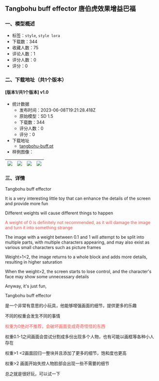 ## Tangbohu buff effector 唐伯虎效果增益巴福
### 一、模型概述

- 标签：`style`, `style lora`
- 下载数：344
- 收藏人数：75
- 评论人数：1
- 评分人数：0
- 评分：0

### 二、下载地址（共1个版本）

#### [版本1/共1个版本] v1.0

- 统计数据
  - 发布时间：2023-06-08T19:21:28.418Z
  - 原始模型：SD 1.5
  - 下载数：344
  - 评分人数：0
  - 评分：0
- 下载地址
  - [tangbohu-buff.pt](https://civitai.com/api/download/models/91929)
- 样例图像：

| <img src="https://image.civitai.com/xG1nkqKTMzGDvpLrqFT7WA/cf7426bf-e4e2-4e23-88f2-dea2f42124bf/width=450/1076713.jpeg" /> | <img src="https://image.civitai.com/xG1nkqKTMzGDvpLrqFT7WA/da1a8381-6e1d-42e8-b89c-8af5eb4aef49/width=450/1194874.jpeg" /> | <img src="https://image.civitai.com/xG1nkqKTMzGDvpLrqFT7WA/e053b8a6-adb8-4499-b6f6-d4ad35783b70/width=450/1194871.jpeg" /> | <img src="https://image.civitai.com/xG1nkqKTMzGDvpLrqFT7WA/f80e81c9-a7e5-4885-bc5b-43d9ab677720/width=450/1076711.jpeg" /> |
| ---- | ---- | ---- | ---- |


### 三、详情
<p>Tangbohu buff effector</p><p>It is a very interesting little toy that can enhance the details of the screen and provide more fun</p><p>Different weights will cause different things to happen</p><p><span style="color:#fa5252">A weight of 0 is definitely not recommended, as it will damage the image and turn it into something strange</span></p><p>The image with a weight between 0.1 and 1 will attempt to be split into multiple parts, with multiple characters appearing, and may also exist as various small characters such as picture frames</p><p>Weight&gt;1&lt;2, the image returns to a whole block and adds more details, resulting in higher saturation</p><p>When the weight&gt;2, the screen starts to lose control, and the character's face may show some unnecessary details</p><p></p><p>Anyway, it's just fun,</p><p>Tangbohu buff effector</p><p>是一个非常有意思的小玩具，他能够增强画面的细节，提供更多的乐趣</p><p>不同的权重会发生不同的事情</p><p><span style="color:#fa5252">权重为0绝对不推荐，会破坏画面变成奇奇怪怪的东西</span></p><p>权重0.1-1之间画面会尝试分割成多份出现多个人物，也有可能以画框等各种小人存在</p><p>权重&gt;1 &lt;2画面回归一整块并且添加了更多的细节，饱和度也更高</p><p>权重&gt;2 画面开始失控人物脸部会出现一些不需要的细节</p><p>总之就是很好玩，可以试一下</p><p></p><p></p>
